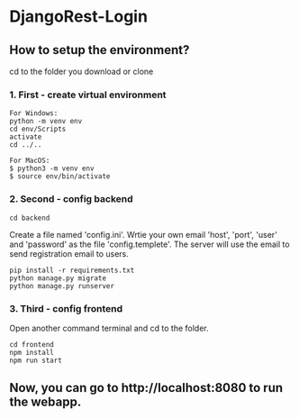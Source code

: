 # DjangoRest-Login

## How to setup the environment?

cd to the folder you download or clone

### 1. First - create virtual environment
```
For Windows:
python -m venv env
cd env/Scripts
activate
cd ../..

For MacOS:
$ python3 -m venv env
$ source env/bin/activate
```


### 2. Second - config backend
```
cd backend
```

Create a file named 'config.ini'.
Wrtie your own email 'host', 'port', 'user' and 'password' as the file 'config.templete'.
The server will use the email to send registration email to users.
```
pip install -r requirements.txt
python manage.py migrate
python manage.py runserver
```


### 3. Third - config frontend
Open another command terminal and cd to the folder.
```
cd frontend
npm install
npm run start
```

## Now, you can go to http://localhost:8080 to run the webapp.
